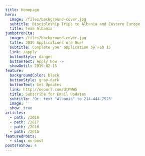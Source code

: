 ```yaml
---
title: Homepage
hero:
  image: /files/background-cover.jpg
  subtitle: Discipleship Trips to Albania and Eastern Europe
  title: Team Albania
jumbotronCta:
  image: /files/background-cover.jpg
  title: 2019 Applications Are Due!
  subtitle: Complete your application by Feb 15
  link: /apply
  buttonStyle: danger
  buttonText: Apply Now ->
  showUntil: 2019-02-15
feature:
  backgroundColor: black
  buttonStyle: gray-dark
  buttonText: Get Updates
  link: http://eepurl.com/dtPWW5
  title: Subscribe for Email Updates
  subtitle: 'Or: text "Albania" to 214-444-7523'
  image: ''
  show: true
articles:
  - path: /2018
  - path: /2017
  - path: /2016
  - path: /2015
featuredPosts:
  - slug: no-post
postsToShow: 4
---
```


